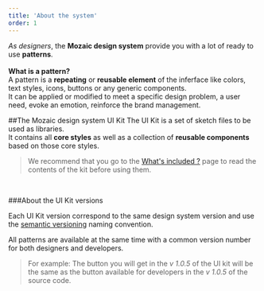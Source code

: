 ```yaml
---
title: 'About the system'
order: 1
---
```


*As designers*, the **Mozaic design system** provide you with a lot of ready to use **patterns**.
<br>
<br>
**What is a pattern?**
<br>
A pattern is a **repeating** or **reusable element** of the inferface like colors, text styles, icons, buttons or any generic components.
<br>
It can be applied or modified to meet a specific design problem, a user need, evoke an emotion, reinforce the brand management.


##The Mozaic design system UI Kit
The UI Kit is a set of sketch files to be used as libraries.
<br>
It contains all **core styles** as well as a collection of **reusable components** based on those core styles.


>We recommend that you go to the [What's included ?](/GetStarted/Designers/whatsIncluded/) page to read the contents of the kit before using them.

<br>

###About the UI Kit versions

Each UI Kit version correspond to the same design system version and use the [semantic versioning](https://semver.org) naming convention.

All patterns are available at the same time with a common version number for both designers and developers.
> For example: The button you will get in the *v 1.0.5* of the UI kit will be the same as the button available for developers in the *v 1.0.5* of the source code.
<br>
